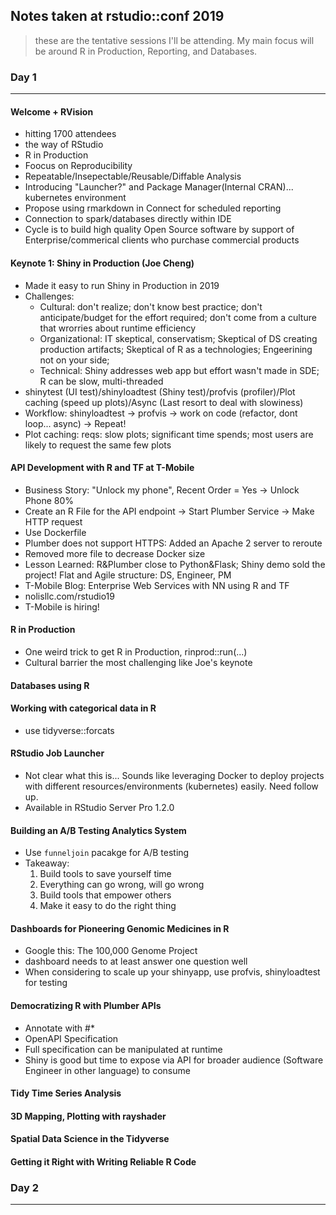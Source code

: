 ## Notes taken at rstudio::conf 2019

> these are the tentative sessions I'll be attending. My main focus will be around R in Production, Reporting, and Databases.

### Day 1
---------
#### Welcome + RVision

- hitting 1700 attendees
- the way of RStudio
- R in Production
- Foocus on Reproducibility
- Repeatable/Insepectable/Reusable/Diffable Analysis
- Introducing "Launcher?" and Package Manager(Internal CRAN)... kubernetes environment
- Propose using rmarkdown in Connect for scheduled reporting
- Connection to spark/databases directly within IDE
- Cycle is to build high quality Open Source software by support of Enterprise/commerical clients who purchase commercial products

#### Keynote 1: Shiny in Production (Joe Cheng)

- Made it easy to run Shiny in Production in 2019 
- Challenges:
    - Cultural: don't realize; don't know best practice; don't anticipate/budget for the effort required; don't come from a culture that wrorries about runtime efficiency
    - Organizational: IT skeptical, conservatism; Skeptical of DS creating production artifacts; Skeptical of R as a technologies; Engeerining not on your side; 
    - Technical: Shiny addresses web app but effort wasn't made in SDE; R can be slow, multi-threaded
- shinytest (UI test)/shinyloadtest (Shiny test)/profvis (profiler)/Plot caching (speed up plots)/Async (Last resort to deal with slowiness)
- Workflow: shinyloadtest -> profvis -> work on code (refactor, dont loop... async) -> Repeat!
- Plot caching: reqs: slow plots; significant time spends; most users are likely to request the same few plots

#### API Development with R and TF at T-Mobile

- Business Story: "Unlock my phone", Recent Order = Yes -> Unlock Phone 80%
- Create an R File for the API endpoint -> Start Plumber Service -> Make HTTP request
- Use Dockerfile
- Plumber does not support HTTPS: Added an Apache 2 server to reroute
- Removed more file to decrease Docker size
- Lesson Learned: R&Plumber close to Python&Flask; Shiny demo sold the project! Flat and Agile structure: DS, Engineer, PM
- T-Mobile Blog: Enterprise Web Services with NN using R and TF
- nolisllc.com/rstudio19
- T-Mobile is hiring!

#### R in Production

- One weird trick to get R in Production, rinprod::run(...)
- Cultural barrier the most challenging like Joe's keynote

#### Databases using R


#### Working with categorical data in R

- use tidyverse::forcats

#### RStudio Job Launcher

- Not clear what this is...  Sounds like leveraging Docker to deploy projects with different resources/environments (kubernetes) easily. Need follow up.
- Available in RStudio Server Pro 1.2.0

#### Building an A/B Testing Analytics System

- Use `funneljoin` pacakge for A/B testing
- Takeaway: 
    1. Build tools to save yourself time
    2. Everything can go wrong, will go wrong
    3. Build tools that empower others
    4. Make it easy to do the right thing

#### Dashboards for Pioneering Genomic Medicines in R

- Google this: The 100,000 Genome Project
- dashboard needs to at least answer one question well
- When considering to scale up your shinyapp, use profvis, shinyloadtest for testing

#### Democratizing R with Plumber APIs

- Annotate with #*
- OpenAPI Specification
- Full specification can be manipulated at runtime
- Shiny is good but time to expose via API for broader audience (Software Engineer in other language) to consume

#### Tidy Time Series Analysis

#### 3D Mapping, Plotting with rayshader

#### Spatial Data Science in the Tidyverse

#### Getting it Right with Writing Reliable R Code



### Day 2
--------


